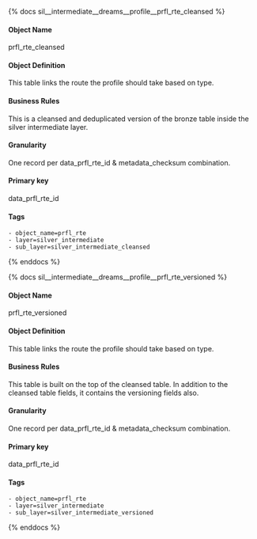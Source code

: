 {% docs sil__intermediate__dreams__profile__prfl_rte_cleansed %}

#### Object Name
prfl_rte_cleansed

#### Object Definition
This table links the route the profile should take based on type.

#### Business Rules
This is a cleansed and deduplicated version of the bronze table inside the silver intermediate layer.

#### Granularity
One record per data_prfl_rte_id & metadata_checksum combination.

#### Primary key
data_prfl_rte_id

#### Tags
    - object_name=prfl_rte
    - layer=silver_intermediate
    - sub_layer=silver_intermediate_cleansed

{% enddocs %}

{% docs sil__intermediate__dreams__profile__prfl_rte_versioned %}

#### Object Name
prfl_rte_versioned

#### Object Definition
This table links the route the profile should take based on type.

#### Business Rules
This table is built on the top of the cleansed table. In addition to the cleansed table fields, it contains the versioning fields also.

#### Granularity
One record per data_prfl_rte_id & metadata_checksum combination.

#### Primary key
data_prfl_rte_id

#### Tags
    - object_name=prfl_rte
    - layer=silver_intermediate
    - sub_layer=silver_intermediate_versioned

{% enddocs %}